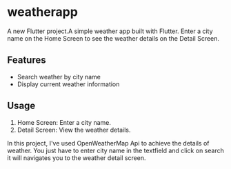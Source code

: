 # weatherapp

A new Flutter project.A simple weather app built with Flutter. Enter a city name on the Home Screen to see the weather details on the Detail Screen.

## Features

- Search weather by city name
- Display current weather information

## Usage

1. Home Screen: Enter a city name.
2. Detail Screen: View the weather details.

In this project, I've used OpenWeatherMap Api to achieve the details of weather.
You just have to enter city name in the textfield and click on search it will navigates you to the weather detail screen.



